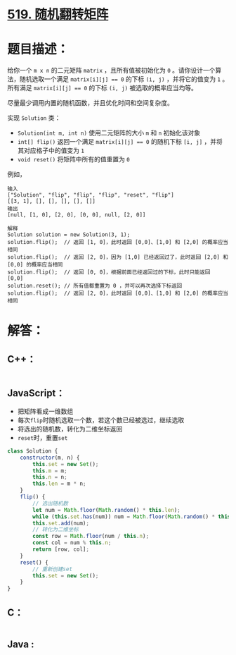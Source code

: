 # [519. 随机翻转矩阵](https://leetcode-cn.com/problems/random-flip-matrix/)

# 题目描述：

给你一个 `m x n` 的二元矩阵 `matrix` ，且所有值被初始化为 `0` 。请你设计一个算法，随机选取一个满足 `matrix[i][j] == 0` 的下标 `(i, j)` ，并将它的值变为 `1` 。所有满足 `matrix[i][j] == 0` 的下标 `(i, j)` 被选取的概率应当均等。

尽量最少调用内置的随机函数，并且优化时间和空间复杂度。

实现 `Solution` 类：

- `Solution(int m, int n)` 使用二元矩阵的大小 `m` 和 `n` 初始化该对象
- `int[] flip()` 返回一个满足 `matrix[i][j] == 0` 的随机下标 `[i, j]` ，并将其对应格子中的值变为 `1`
- `void reset()` 将矩阵中所有的值重置为 `0`



例如，

```
输入
["Solution", "flip", "flip", "flip", "reset", "flip"]
[[3, 1], [], [], [], [], []]
输出
[null, [1, 0], [2, 0], [0, 0], null, [2, 0]]

解释
Solution solution = new Solution(3, 1);
solution.flip();  // 返回 [1, 0]，此时返回 [0,0]、[1,0] 和 [2,0] 的概率应当相同
solution.flip();  // 返回 [2, 0]，因为 [1,0] 已经返回过了，此时返回 [2,0] 和 [0,0] 的概率应当相同
solution.flip();  // 返回 [0, 0]，根据前面已经返回过的下标，此时只能返回 [0,0]
solution.reset(); // 所有值都重置为 0 ，并可以再次选择下标返回
solution.flip();  // 返回 [2, 0]，此时返回 [0,0]、[1,0] 和 [2,0] 的概率应当相同
```



# 解答：

## C++：

```cpp

```

## JavaScript：

- 把矩阵看成一维数组
- 每次`flip`时随机选取一个数，若这个数已经被选过，继续选取
- 将选出的随机数，转化为二维坐标返回
- `reset`时，重置`set`

```javascript
class Solution {
    constructor(m, n) {
        this.set = new Set();
        this.m = m;
        this.n = n;
        this.len = m * n;
    }
    flip() {
        // 选出随机数
        let num = Math.floor(Math.random() * this.len);
        while (this.set.has(num)) num = Math.floor(Math.random() * this.len);
        this.set.add(num);
        // 转化为二维坐标
        const row = Math.floor(num / this.n);
        const col = num % this.n;
        return [row, col];
    }
    reset() {
        // 重新创建set
        this.set = new Set();
    }
}
```

## C：

```c

```

## Java :
```java

```
